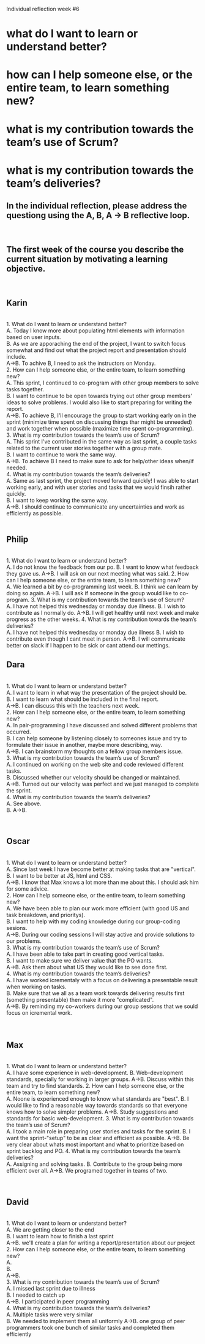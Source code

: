 Individual reflection week #6


<h1>what do I want to learn or understand better?</h>
<h1>how can I help someone else, or the entire team, to learn something new?</h>
<h1>what is my contribution towards the team’s use of Scrum?</h>
<h1>what is my contribution towards the team’s deliveries?</h>
<br>
<h2>In the individual reflection, please address the questiong using the A, B, A -> B reflective loop.</h2>
<br>
<h2>The first week of the course you describe the current situation by motivating a learning objective.</h2>
<br>
<h2>Karin</h2> 
<br>
    1. What do I want to learn or understand better?<br>
        A. Today I know more about populating html elements with information based on user inputs.<br>
        B. As we are apporaching the end of the project, I want to switch focus somewhat and find out what the project report and presentation should include.<br>
        A->B. To achive B, I need to ask the instructors on Monday.<br>
    2. How can I help someone else, or the entire team, to learn something new?<br>
        A. This sprint, I continued to co-program with other group members to solve tasks together.<br>
        B. I want to continue to be open towards trying out other group members' ideas to solve problems. I would also like to start preparing for writing the report.<br>
        A->B. To achieve B, I'll encourage the group to start working early on in the sprint (minimize time spent on discussing things thar might be unneeded) and work together when possible (maximize time spent co-programming).<br>
    3. What is my contribution towards the team’s use of Scrum?<br>
        A. This sprint I've contributed in the same way as last sprint, a couple tasks related to the current user stories together with a group mate.<br>
        B. I want to continue to work the same way.<br>
        A->B. To achieve B I need to make sure to ask for help/other ideas when/if needed.<br>
    4. What is my contribution towards the team’s deliveries?<br>
        A. Same as last sprint, the project moved forward quickly! I was able to start working early, and with user stories and tasks that we would finsih rather quickly.<br>
		B. I want to keep working the same way.<br>
		A->B. I should continue to communicate any uncertainties and work as efficiently as possible.<br>
<br>
<h2>Philip</h2> 
<br>
    1. What do I want to learn or understand better?<br>
        A. I do not know the feedback from our po.
        B. I want to know what feedback they gave us.
        A->B.  I will ask on our next meeting what was said.
    2. How can I help someone else, or the entire team, to learn something new?<br>
        A. We learned a bit by co-programming last week.
        B. I think we can learn by doing so again.
        A->B. I will ask if someone in the group would like to co-program.
    3. What is my contribution towards the team’s use of Scrum?<br>
        A. I have not helped this wednesday or monday due illness.
        B. I wish to contribute as I normally do.
        A->B. I will get healthy until next week and make progress as the other weeks.
    4. What is my contribution towards the team’s deliveries?<br>
        A. I have not helped this wednesday or monday due illness
        B. I wish to contribute even though I cant meet in person.
        A->B. I will communicate better on slack if I happen to be sick or cant attend our mettings.
        
<br>
<h2>Dara</h2> 
<br>
    1. What do I want to learn or understand better?<br>
        A. I want to learn in what way the presentation of the project should be.<br>
        B. I want to learn what should be included in the final report.<br>
        A->B. I can discuss this with the teachers next week.<br>
    2. How can I help someone else, or the entire team, to learn something new?<br>
        A. In pair-programming I have discussed and solved different problems that occurred.<br>
        B. I can help someone by listening closely to someones issue and try to formulate their issue in another, maybe more describing, way.<br>
        A->B. I can brainstorm my thoughts on a fellow group members issue.<br>
    3. What is my contribution towards the team’s use of Scrum?<br>
        A. I continued on working on the web site and code reviewed different tasks.<br>
        B. Discussed whether our velocity should be changed or maintained.<br>
        A->B. Turned out our velocity was perfect and we just managed to complete the sprint.<br>
    4. What is my contribution towards the team’s deliveries?<br>
        A. See above.<br>
        B. 
        A->B.
        
<br><h2>Oscar</h2> 
<br>
    1. What do I want to learn or understand better?<br>
        A. Since last week I have become better at making tasks that are "vertical".<br>
        B. I want to be better at JS, html and CSS. <br>
        A->B. I know that Max knows a lot more than me about this. I should ask him for some advice.<br>
    2. How can I help someone else, or the entire team, to learn something new?<br>
        A. We have been able to plan our work more efficient (with good US and task breakdown, and prioritys).<br>
        B. I want to help with my coding knowledge during our group-coding sesions.<br>
        A->B. During our coding sessions I will stay active and provide solutions to our problems.<br>
    3. What is my contribution towards the team’s use of Scrum?<br>
        A. I have been able to take part in creating good vertical tasks.<br>
        B. I want to make sure we deliver value that the PO wants.<br>
        A->B. Ask them about what US they would like to see done first.<br>
    4. What is my contribution towards the team’s deliveries?<br>
        A. I have worked icrementaly with a focus on delivering a presentable result when working on tasks.<br>
        B. Make sure that we all as a team work towards delivering results first (something presentable) then make it more "complicated".<br>
        A->B. By reminding my co-workers during our group sessions that we sould focus on icremental work.<br>  
<br><h2>Max</h2> 
<br>
    1. What do I want to learn or understand better?<br>
        A. I have some experience in web-development.
        B. Web-development standards, specially for working in larger groups.
        A->B. Discuss within this team and try to find standards.
    2. How can I help someone else, or the entire team, to learn something new?<br>
        A. Noone is experienced enough to know what standards are "best".
        B. I would like to find a reasonable way towards standards so that everyone knows how to solve simpler problems.
        A->B. Study suggestions and standards for basic web-development.
    3. What is my contribution towards the team’s use of Scrum?<br>
        A. I took a main role in preparing user stories and tasks for the sprint.
        B. I want the sprint-"setup" to be as clear and efficient as possible.
        A->B. Be very clear about whats most important and what to prioritize based on sprint backlog and PO.
    4. What is my contribution towards the team’s deliveries?<br>
        A. Assigning and solving tasks.
        B. Contribute to the group being more efficient over all.
        A->B. We programed together in teams of two.
        
<br><h2>David</h2> 
<br>
    1. What do I want to learn or understand better?<br>
        A. We are getting closer to the end<br>
        B. I want to learn how to finish a last sprint<br>
        A->B. we'll create a plan for writing a report/presentation about our project<br>
    2. How can I help someone else, or the entire team, to learn something new?<br>
        A. <br>
        B. <br>
        A->B. <br>
    3. What is my contribution towards the team’s use of Scrum?<br>
        A. I missed last sprint due to illness<br>
        B. I needed to catch up<br>
        A->B. I participated in peer programming<br>
    4. What is my contribution towards the team’s deliveries?<br>
        A. Multiple tasks were very similar<br>
        B. We needed to implement them all uniformly
        A->B. one group of peer programmers took one bunch of similar tasks and completed them efficiently
        
<br>